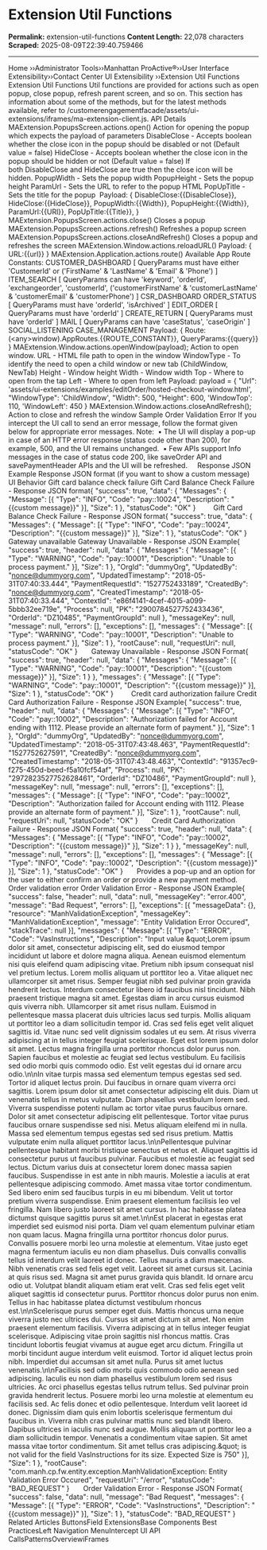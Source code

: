 # Extension Util Functions

**Permalink:** extension-util-functions
**Content Length:** 22,078 characters
**Scraped:** 2025-08-09T22:39:40.759466

---

Home &rsaquo;&rsaquo;Administrator Tools&rsaquo;&rsaquo;Manhattan ProActive®&rsaquo;&rsaquo;User Interface Extensibility&rsaquo;&rsaquo;Contact Center UI Extensibility ››Extension Util Functions Extension Util Functions Util functions are provided for actions such as open popup, close popup, refresh parent screen, and so on. This section has information about some of the methods, but for the latest methods available, refer to&nbsp;/customerengagementfacade/assets/ui-extensions/iframes/ma-extension-client.js. API Details MAExtension.PopupsScreen.actions.open() Action for opening the popup which expects the payload of parameters DisableClose - Accepts boolean whether the close icon in the popup should be disabled or not (Default value = false) HideClose&nbsp;- Accepts boolean whether the close icon in the popup should be hidden or not (Default value = false) If both&nbsp;DisableClose&nbsp;and&nbsp;HideClose&nbsp;are true then the close icon will be hidden. PopupWidth - Sets the popup width PopupHeight - Sets the popup height ParamUrl - Sets the URL to refer to the popup HTML PopUpTitle - Sets the title for the popup&nbsp; Payload: { DisableClose:{{DisableClose}}, HideClose:{{HideClose}}, PopupWidth:{{Width}}, PopupHeight:{{Width}}, ParamUrl:{{URl}}, PopUpTitle:{{Title}}, } MAExtension.PopupsScreen.actions.close() Closes a popup MAExtension.PopupsScreen.actions.refresh() Refreshes a popup screen MAExtension.PopupsScreen.actions.closeAndRefresh() Closes a popup and refreshes the screen MAExtension.Window.actions.reloadURL() Payload: { URL:{{url}} } MAExtension.Application.actions.route() Available App Route Constants: CUSTOMER_DASHBOARD [ QueryParams must have either &#39;CustomerId&#39; or (&#39;FirstName&#39; & &#39;LastName&#39; & &#39;Email&#39; & &#39;Phone&#39;) ] ITEM_SEARCH [ QueryParams can have &#39;keyword&#39;, &#39;orderId&#39;, &#39;exchangeorder&#39;, &#39;customerId&#39;, (&#39;customerFirstName&#39; & &#39;customerLastName&#39; & &#39;customerEmail&#39; & &#39;customerPhone&#39;) ] CSR_DASHBOARD ORDER_STATUS [ QueryParams must have &#39;orderId&#39;, &#39;isArchived&#39; ] EDIT_ORDER [ QueryParams must have &#39;orderId&#39; ] CREATE_RETURN [ QueryParams must have &#39;orderId&#39; ] MAIL [ QueryParams can have &#39;caseStatus&#39;, &#39;caseOrigin&#39; ] SOCIAL_LISTENING CASE_MANAGEMENT Payload: { Route:(&lt;any&gt;window).AppRoutes.{{ROUTE_CONSTANT}}, QueryParams:{{query}} } MAExtension.Window.actions.openWindow(payload); Action to open window. URL - HTML&nbsp;file path to open in the window WindowType - To identify the need to open a child window or new tab (ChildWindow, NewTab) Height - Window height Width - Window width Top - Where to open from the tap Left - Where to open from left Payload: payload = { &quot;Url&quot;: &#39;assets/ui-extensions/examples/editOrder/hosted-checkout-window.html&#39;, &quot;WindowType&quot;: &#39;ChildWindow&#39;, &quot;Width&quot;: 500, &quot;Height&quot;: 600, &#39;WindowTop&#39;: 110, &#39;WindowLeft&#39;: 450 } MAExtension.Window.actions.closeAndRefresh(); Action to close and refresh the window Sample Order Validation Error If you intercept the UI call to send an error message, follow the format given below for appropriate error messages. Note:&nbsp; &bull; The UI will display a pop-up in case of an HTTP error response (status code other than 200), for example,&nbsp;500, and the UI remains unchanged.&nbsp; &bull; Few APIs support Info messages in the case of status code 200, like saveOrder API and savePaymentHeader APIs and the UI will be refreshed. &nbsp; &nbsp; Response JSON Example Response JSON format (if you want to show a custom message) UI Behavior Gift card balance check failure Gift Card Balance Check Failure - Response JSON format{ &quot;success&quot;: true, &quot;data&quot;: { &quot;Messages&quot;: { &quot;Message&quot;: [{ &quot;Type&quot;: &quot;INFO&quot;, &quot;Code&quot;: &quot;pay::10024&quot;, &quot;Description&quot;: &quot;{{custom message}}&quot; }], &quot;Size&quot;: 1 }, &quot;statusCode&quot;: &quot;OK&quot; } &nbsp; &nbsp; &nbsp; &nbsp; Gift Card Balance Check Failure - Response JSON format{ &quot;success&quot;: true, &quot;data&quot;: { &quot;Messages&quot;: { &quot;Message&quot;: [{ &quot;Type&quot;: &quot;INFO&quot;, &quot;Code&quot;: &quot;pay::10024&quot;, &quot;Description&quot;: &quot;{{custom message}}&quot; }], &quot;Size&quot;: 1 }, &quot;statusCode&quot;: &quot;OK&quot; } &nbsp; &nbsp; Gateway unavailable Gateway Unavailable - Response JSON Example{ &quot;success&quot;: true, &quot;header&quot;: null, &quot;data&quot;: { &quot;Messages&quot;: { &quot;Message&quot;: [{ &quot;Type&quot;: &quot;WARNING&quot;, &quot;Code&quot;: &quot;pay::10001&quot;, &quot;Description&quot;: &quot;Unable to process payment.&quot; }], &quot;Size&quot;: 1 }, &quot;OrgId&quot;: &quot;dummyOrg&quot;, &quot;UpdatedBy&quot;: &quot;nonce@dummyorg.com&quot;, &quot;UpdatedTimestamp&quot;: &quot;2018-05-31T07:40:33.444&quot;, &quot;PaymentRequestId&quot;: &quot;1527752433189&quot;, &quot;CreatedBy&quot;: &quot;nonce@dummyorg.com&quot;, &quot;CreatedTimestamp&quot;: &quot;2018-05-31T07:40:33.444&quot;, &quot;ContextId&quot;: &quot;e86f4141-4cef-4015-a099-5bbb32ee719e&quot;, &quot;Process&quot;: null, &quot;PK&quot;: &quot;2900784527752433436&quot;, &quot;OrderId&quot;: &quot;DZ10485&quot;, &quot;PaymentGroupId&quot;: null }, &quot;messageKey&quot;: null, &quot;message&quot;: null, &quot;errors&quot;: [], &quot;exceptions&quot;: [], &quot;messages&quot;: { &quot;Message&quot;: [{ &quot;Type&quot;: &quot;WARNING&quot;, &quot;Code&quot;: &quot;pay::10001&quot;, &quot;Description&quot;: &quot;Unable to process payment.&quot; }], &quot;Size&quot;: 1 }, &quot;rootCause&quot;: null, &quot;requestUri&quot;: null, &quot;statusCode&quot;: &quot;OK&quot; } &nbsp; &nbsp; &nbsp; Gateway Unavailable - Response JSON Format{ &quot;success&quot;: true, &quot;header&quot;: null, &quot;data&quot;: { &quot;Messages&quot;: { &quot;Message&quot;: [{ &quot;Type&quot;: &quot;WARNING&quot;, &quot;Code&quot;: &quot;pay::10001&quot;, &quot;Description&quot;: &quot;{{custom message}}&quot; }], &quot;Size&quot;: 1 } }, &quot;messages&quot;: { &quot;Message&quot;: [{ &quot;Type&quot;: &quot;WARNING&quot;, &quot;Code&quot;: &quot;pay::10001&quot;, &quot;Description&quot;: &quot;{{custom message}}&quot; }], &quot;Size&quot;: 1 }, &quot;statusCode&quot;: &quot;OK&quot; } &nbsp; &nbsp; &nbsp; &nbsp; Credit card authorization failure Credit Card Authorization Failure - Response JSON Example{ &quot;success&quot;: true, &quot;header&quot;: null, &quot;data&quot;: { &quot;Messages&quot;: { &quot;Message&quot;: [{ &quot;Type&quot;: &quot;INFO&quot;, &quot;Code&quot;: &quot;pay::10002&quot;, &quot;Description&quot;: &quot;Authorization failed for Account ending with 1112. Please provide an alternate form of payment.&quot; }], &quot;Size&quot;: 1 }, &quot;OrgId&quot;: &quot;dummyOrg&quot;, &quot;UpdatedBy&quot;: &quot;nonce@dummyorg.com&quot;, &quot;UpdatedTimestamp&quot;: &quot;2018-05-31T07:43:48.463&quot;, &quot;PaymentRequestId&quot;: &quot;1527752627591&quot;, &quot;CreatedBy&quot;: &quot;nonce@dummyorg.com&quot;, &quot;CreatedTimestamp&quot;: &quot;2018-05-31T07:43:48.463&quot;, &quot;ContextId&quot;: &quot;91357ec9-f275-450d-beed-f5a10fcf54af&quot;, &quot;Process&quot;: null, &quot;PK&quot;: &quot;2972823527752628461&quot;, &quot;OrderId&quot;: &quot;DZ10486&quot;, &quot;PaymentGroupId&quot;: null }, &quot;messageKey&quot;: null, &quot;message&quot;: null, &quot;errors&quot;: [], &quot;exceptions&quot;: [], &quot;messages&quot;: { &quot;Message&quot;: [{ &quot;Type&quot;: &quot;INFO&quot;, &quot;Code&quot;: &quot;pay::10002&quot;, &quot;Description&quot;: &quot;Authorization failed for Account ending with 1112. Please provide an alternate form of payment.&quot; }], &quot;Size&quot;: 1 }, &quot;rootCause&quot;: null, &quot;requestUri&quot;: null, &quot;statusCode&quot;: &quot;OK&quot; } &nbsp; &nbsp; &nbsp; Credit Card Authorization Failure - Response JSON Format{ &quot;success&quot;: true, &quot;header&quot;: null, &quot;data&quot;: { &quot;Messages&quot;: { &quot;Message&quot;: [{ &quot;Type&quot;: &quot;INFO&quot;, &quot;Code&quot;: &quot;pay::10002&quot;, &quot;Description&quot;: &quot;{{custom message}}&quot; }], &quot;Size&quot;: 1 } }, &quot;messageKey&quot;: null, &quot;message&quot;: null, &quot;errors&quot;: [], &quot;exceptions&quot;: [], &quot;messages&quot;: { &quot;Message&quot;: [{ &quot;Type&quot;: &quot;INFO&quot;, &quot;Code&quot;: &quot;pay::10002&quot;, &quot;Description&quot;: &quot;{{custom message}}&quot; }], &quot;Size&quot;: 1 }, &quot;statusCode&quot;: &quot;OK&quot; } &nbsp; &nbsp; &nbsp; Provides a pop-up and an option for the user to either confirm an order or provide a new payment method.&nbsp; Order validation error Order Validation Error - Response JSON Example{ &quot;success&quot;: false, &quot;header&quot;: null, &quot;data&quot;: null, &quot;messageKey&quot;: &quot;error.400&quot;, &quot;message&quot;: &quot;Bad Request&quot;, &quot;errors&quot;: [], &quot;exceptions&quot;: [{ &quot;messageData&quot;: {}, &quot;resource&quot;: &quot;ManhValidationException&quot;, &quot;messageKey&quot;: &quot;ManhValidationException&quot;, &quot;message&quot;: &quot;Entity Validation Error Occured&quot;, &quot;stackTrace&quot;: null }], &quot;messages&quot;: { &quot;Message&quot;: [{ &quot;Type&quot;: &quot;ERROR&quot;, &quot;Code&quot;: &quot;VasInstructions&quot;, &quot;Description&quot;: &quot;Input value \&quot;Lorem ipsum dolor sit amet, consectetur adipiscing elit, sed do eiusmod tempor incididunt ut labore et dolore magna aliqua. Aenean euismod elementum nisi quis eleifend quam adipiscing vitae. Pretium nibh ipsum consequat nisl vel pretium lectus. Lorem mollis aliquam ut porttitor leo a. Vitae aliquet nec ullamcorper sit amet risus. Semper feugiat nibh sed pulvinar proin gravida hendrerit lectus. Interdum consectetur libero id faucibus nisl tincidunt. Nibh praesent tristique magna sit amet. Egestas diam in arcu cursus euismod quis viverra nibh. Ullamcorper sit amet risus nullam. Euismod in pellentesque massa placerat duis ultricies lacus sed turpis. Mollis aliquam ut porttitor leo a diam sollicitudin tempor id. Cras sed felis eget velit aliquet sagittis id. Vitae nunc sed velit dignissim sodales ut eu sem. At risus viverra adipiscing at in tellus integer feugiat scelerisque. Eget est lorem ipsum dolor sit amet. Lectus magna fringilla urna porttitor rhoncus dolor purus non. Sapien faucibus et molestie ac feugiat sed lectus vestibulum. Eu facilisis sed odio morbi quis commodo odio. Est velit egestas dui id ornare arcu odio.\n\nIn vitae turpis massa sed elementum tempus egestas sed sed. Tortor id aliquet lectus proin. Dui faucibus in ornare quam viverra orci sagittis. Lorem ipsum dolor sit amet consectetur adipiscing elit duis. Diam ut venenatis tellus in metus vulputate. Diam phasellus vestibulum lorem sed. Viverra suspendisse potenti nullam ac tortor vitae purus faucibus ornare. Dolor sit amet consectetur adipiscing elit pellentesque. Tortor vitae purus faucibus ornare suspendisse sed nisi. Metus aliquam eleifend mi in nulla. Massa sed elementum tempus egestas sed sed risus pretium. Mattis vulputate enim nulla aliquet porttitor lacus.\n\nPellentesque pulvinar pellentesque habitant morbi tristique senectus et netus et. Aliquet sagittis id consectetur purus ut faucibus pulvinar. Faucibus et molestie ac feugiat sed lectus. Dictum varius duis at consectetur lorem donec massa sapien faucibus. Suspendisse in est ante in nibh mauris. Molestie a iaculis at erat pellentesque adipiscing commodo. Amet massa vitae tortor condimentum. Sed libero enim sed faucibus turpis in eu mi bibendum. Velit ut tortor pretium viverra suspendisse. Enim praesent elementum facilisis leo vel fringilla. Nam libero justo laoreet sit amet cursus. In hac habitasse platea dictumst quisque sagittis purus sit amet.\n\nEst placerat in egestas erat imperdiet sed euismod nisi porta. Diam vel quam elementum pulvinar etiam non quam lacus. Magna fringilla urna porttitor rhoncus dolor purus. Convallis posuere morbi leo urna molestie at elementum. Vitae justo eget magna fermentum iaculis eu non diam phasellus. Duis convallis convallis tellus id interdum velit laoreet id donec. Tellus mauris a diam maecenas. Nibh venenatis cras sed felis eget velit. Laoreet sit amet cursus sit. Lacinia at quis risus sed. Magna sit amet purus gravida quis blandit. Id ornare arcu odio ut. Volutpat blandit aliquam etiam erat velit. Cras sed felis eget velit aliquet sagittis id consectetur purus. Porttitor rhoncus dolor purus non enim. Tellus in hac habitasse platea dictumst vestibulum rhoncus est.\n\nScelerisque purus semper eget duis. Mattis rhoncus urna neque viverra justo nec ultrices dui. Cursus sit amet dictum sit amet. Non enim praesent elementum facilisis. Viverra adipiscing at in tellus integer feugiat scelerisque. Adipiscing vitae proin sagittis nisl rhoncus mattis. Cras tincidunt lobortis feugiat vivamus at augue eget arcu dictum. Fringilla ut morbi tincidunt augue interdum velit euismod. Tortor id aliquet lectus proin nibh. Imperdiet dui accumsan sit amet nulla. Purus sit amet luctus venenatis.\n\nFacilisis sed odio morbi quis commodo odio aenean sed adipiscing. Iaculis eu non diam phasellus vestibulum lorem sed risus ultricies. Ac orci phasellus egestas tellus rutrum tellus. Sed pulvinar proin gravida hendrerit lectus. Posuere morbi leo urna molestie at elementum eu facilisis sed. Ac felis donec et odio pellentesque. Interdum velit laoreet id donec. Dignissim diam quis enim lobortis scelerisque fermentum dui faucibus in. Viverra nibh cras pulvinar mattis nunc sed blandit libero. Dapibus ultrices in iaculis nunc sed augue. Mollis aliquam ut porttitor leo a diam sollicitudin tempor. Venenatis a condimentum vitae sapien. Sit amet massa vitae tortor condimentum. Sit amet tellus cras adipiscing.\&quot; is not valid for the field VasInstructions for its size. Expected Size is 750&quot; }], &quot;Size&quot;: 1 }, &quot;rootCause&quot;: &quot;com.manh.cp.fw.entity.exception.ManhValidationException: Entity Validation Error Occured&quot;, &quot;requestUri&quot;: &quot;/error&quot;, &quot;statusCode&quot;: &quot;BAD_REQUEST&quot; } &nbsp; &nbsp; &nbsp; Order Validation Error - Response JSON Format{ &quot;success&quot;: false, &quot;data&quot;: null, &quot;message&quot;: &quot;Bad Request&quot;, &quot;messages&quot;: { &quot;Message&quot;: [{ &quot;Type&quot;: &quot;ERROR&quot;, &quot;Code&quot;: &quot;VasInstructions&quot;, &quot;Description&quot;: &quot;{{custom message}}&quot; }], &quot;Size&quot;: 1 }, &quot;statusCode&quot;: &quot;BAD_REQUEST&quot; } &nbsp; &nbsp; &nbsp; &nbsp; Related Articles ButtonsField ExtensionsBase Components Best PracticesLeft Navigation MenuIntercept UI API CallsPatternsOverviewiFrames